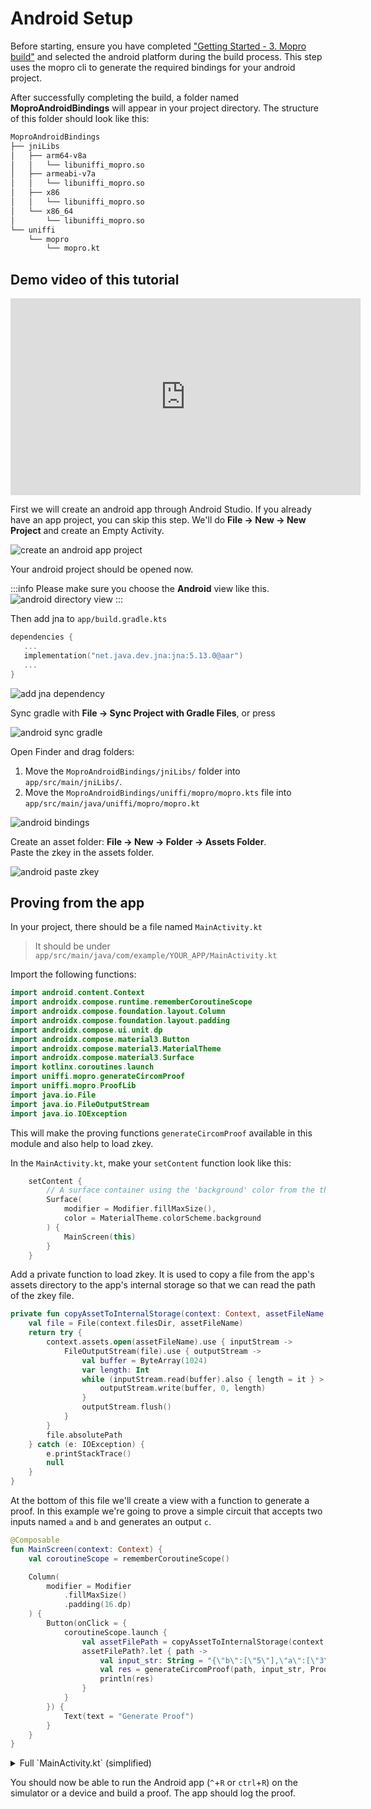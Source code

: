 # Android Setup

Before starting, ensure you have completed ["Getting Started - 3. Mopro build"](/docs/getting-started.md#3-build-bindings) and selected the android platform during the build process. This step uses the mopro cli to generate the required bindings for your android project.

After successfully completing the build, a folder named **MoproAndroidBindings** will appear in your project directory. The structure of this folder should look like this:

```sh
MoproAndroidBindings
├── jniLibs
│   ├── arm64-v8a
│   │   └── libuniffi_mopro.so
│   ├── armeabi-v7a
│   │   └── libuniffi_mopro.so
│   ├── x86
│   │   └── libuniffi_mopro.so
│   └── x86_64
│       └── libuniffi_mopro.so
└── uniffi
    └── mopro
        └── mopro.kt
```

## Demo video of this tutorial

<p align="center">
<iframe width="560" height="315" src="https://www.youtube.com/embed/r6WolEEHuMw?si=TZbYI8WUAd2Qr5p7" title="YouTube video player" frameborder="0" allow="accelerometer; autoplay; clipboard-write; encrypted-media; gyroscope; picture-in-picture; web-share" referrerpolicy="strict-origin-when-cross-origin" allowfullscreen></iframe>
</p>

First we will create an android app through Android Studio. If you already have an app project, you can skip this step. We'll do **File -> New -> New Project** and create an Empty Activity.

![create an android app project](/img/android-example-1.png)

Your android project should be opened now.

:::info
Please make sure you choose the **Android** view like this.
![android directory view](/img/android-example-5.png)
:::

Then add jna to `app/build.gradle.kts`

```kts
dependencies {
   ...
   implementation("net.java.dev.jna:jna:5.13.0@aar")
   ...
}
```

![add jna dependency](/img/android-example-2.png)

Sync gradle with **File -> Sync Project with Gradle Files**, or press

![android sync gradle](/img/android-example-4.png)

Open Finder and drag folders:

1. Move the `MoproAndroidBindings/jniLibs/` folder into `app/src/main/jniLibs/`.
2. Move the `MoproAndroidBindings/uniffi/mopro/mopro.kts` file into `app/src/main/java/uniffi/mopro/mopro.kt`

![android bindings](/img/android-bindings.png)

Create an asset folder: **File -> New -> Folder -> Assets Folder**. <br/>
Paste the zkey in the assets folder.

![android paste zkey](/img/android-example-3.png)

## Proving from the app

In your project, there should be a file named `MainActivity.kt`

> It should be under `app/src/main/java/com/example/YOUR_APP/MainActivity.kt`

Import the following functions:

```kotlin
import android.content.Context
import androidx.compose.runtime.rememberCoroutineScope
import androidx.compose.foundation.layout.Column
import androidx.compose.foundation.layout.padding
import androidx.compose.ui.unit.dp
import androidx.compose.material3.Button
import androidx.compose.material3.MaterialTheme
import androidx.compose.material3.Surface
import kotlinx.coroutines.launch
import uniffi.mopro.generateCircomProof
import uniffi.mopro.ProofLib
import java.io.File
import java.io.FileOutputStream
import java.io.IOException
```

This will make the proving functions `generateCircomProof` available in this module and also help to load zkey.

In the `MainActivity.kt`, make your `setContent` function look like this:

```kotlin
    setContent {
        // A surface container using the 'background' color from the theme
        Surface(
            modifier = Modifier.fillMaxSize(),
            color = MaterialTheme.colorScheme.background
        ) {
            MainScreen(this)
        }
    }
```

Add a private function to load zkey. It is used to copy a file from the app's assets directory to the app's internal storage so that we can read the path of the zkey file.

<!--TODO: Improve loading zkey-->

```kotlin
private fun copyAssetToInternalStorage(context: Context, assetFileName: String): String? {
    val file = File(context.filesDir, assetFileName)
    return try {
        context.assets.open(assetFileName).use { inputStream ->
            FileOutputStream(file).use { outputStream ->
                val buffer = ByteArray(1024)
                var length: Int
                while (inputStream.read(buffer).also { length = it } > 0) {
                    outputStream.write(buffer, 0, length)
                }
                outputStream.flush()
            }
        }
        file.absolutePath
    } catch (e: IOException) {
        e.printStackTrace()
        null
    }
}
```

At the bottom of this file we'll create a view with a function to generate a proof. In this example we're going to prove a simple circuit that accepts two inputs named `a` and `b` and generates an output `c`.

```kotlin
@Composable
fun MainScreen(context: Context) {
    val coroutineScope = rememberCoroutineScope()

    Column(
        modifier = Modifier
            .fillMaxSize()
            .padding(16.dp)
    ) {
        Button(onClick = {
            coroutineScope.launch {
                val assetFilePath = copyAssetToInternalStorage(context, "multiplier2_final.zkey")
                assetFilePath?.let { path ->
                    val input_str: String = "{\"b\":[\"5\"],\"a\":[\"3\"]}"
                    val res = generateCircomProof(path, input_str, ProofLib.ARKWORKS)
                    println(res)
                }
            }
        }) {
            Text(text = "Generate Proof")
        }
    }
}
```

<details>
  <summary>Full `MainActivity.kt` (simplified)</summary>

```kotlin
package com.example.moproandroidapp // Your application ID

import android.content.Context
import android.os.Bundle
import androidx.activity.ComponentActivity
import androidx.activity.compose.setContent
import androidx.compose.foundation.layout.Column
import androidx.compose.foundation.layout.fillMaxSize
import androidx.compose.foundation.layout.padding
import androidx.compose.material3.Button
import androidx.compose.material3.MaterialTheme
import androidx.compose.material3.Surface
import androidx.compose.material3.Text
import androidx.compose.runtime.Composable
import androidx.compose.runtime.rememberCoroutineScope
import androidx.compose.ui.Modifier
import androidx.compose.ui.unit.dp
import java.io.File
import java.io.FileOutputStream
import java.io.IOException
import kotlinx.coroutines.launch
import uniffi.mopro.generateCircomProof
import uniffi.mopro.ProofLib

class MainActivity : ComponentActivity() {
    override fun onCreate(savedInstanceState: Bundle?) {
        super.onCreate(savedInstanceState)
        setContent {
            // A surface container using the 'background' color from the theme
            Surface(
                    modifier = Modifier.fillMaxSize(),
                    color = MaterialTheme.colorScheme.background
            ) { MainScreen(this) }
        }
    }
}

@Composable
fun MainScreen(context: Context) {
    val coroutineScope = rememberCoroutineScope()

    Column(modifier = Modifier.fillMaxSize().padding(16.dp)) {
        Button(
                onClick = {
                    coroutineScope.launch {
                        val assetFilePath =
                                copyAssetToInternalStorage(context, "multiplier2_final.zkey")
                        assetFilePath?.let { path ->
                            val input_str: String = "{\"b\":[\"5\"],\"a\":[\"3\"]}"
                            val res = generateCircomProof(path, input_str, ProofLib.ARKWORKS)
                            println(res)
                        }
                    }
                }
        ) { Text(text = "Generate Proof") }
    }
}

private fun copyAssetToInternalStorage(context: Context, assetFileName: String): String? {
    val file = File(context.filesDir, assetFileName)
    return try {
        context.assets.open(assetFileName).use { inputStream ->
            FileOutputStream(file).use { outputStream ->
                val buffer = ByteArray(1024)
                var length: Int
                while (inputStream.read(buffer).also { length = it } > 0) {
                    outputStream.write(buffer, 0, length)
                }
                outputStream.flush()
            }
        }
        file.absolutePath
    } catch (e: IOException) {
        e.printStackTrace()
        null
    }
}

```

</details>

You should now be able to run the Android app (`^`+`R` or `ctrl`+`R`) on the simulator or a device and build a proof. The app should log the proof.

